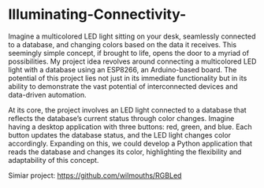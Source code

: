 # Illuminating-Connectivity-

  Imagine a multicolored LED light sitting on your desk, seamlessly connected to a database, and changing colors based on the data it receives. This seemingly simple concept, if brought to life, opens the door to a myriad of possibilities. My project idea revolves around connecting a multicolored LED light with a database using an ESP8266, an Arduino-based board. The potential of this project lies not just in its immediate functionality but in its ability to demonstrate the vast potential of interconnected devices and data-driven automation.

  At its core, the project involves an LED light connected to a database that reflects the database’s current status through color changes. Imagine having a desktop application with three buttons: red, green, and blue. Each button updates the database status, and the LED light changes color accordingly. Expanding on this, we could develop a Python application that reads the database and changes its color, highlighting the flexibility and adaptability of this concept.

Simiar project: https://github.com/wilmouths/RGBLed
